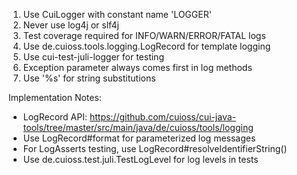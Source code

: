 1. Use CuiLogger with constant name 'LOGGER'
2. Never use log4j or slf4j
3. Test coverage required for INFO/WARN/ERROR/FATAL logs
4. Use de.cuioss.tools.logging.LogRecord for template logging
5. Use cui-test-juli-logger for testing
6. Exception parameter always comes first in log methods
7. Use '%s' for string substitutions

Implementation Notes:
- LogRecord API: https://github.com/cuioss/cui-java-tools/tree/master/src/main/java/de/cuioss/tools/logging
- Use LogRecord#format for parameterized log messages
- For LogAsserts testing, use LogRecord#resolveIdentifierString()
- Use de.cuioss.test.juli.TestLogLevel for log levels in tests

